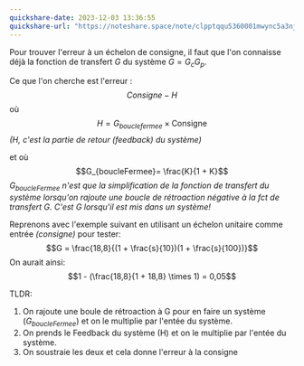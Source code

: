 ```yaml
---
quickshare-date: 2023-12-03 13:36:55
quickshare-url: "https://noteshare.space/note/clpptqqu5360001mwync5a3nj#CzjQ2661WdajuGVQiQioqaF3gQUfFmGaIA/cjV2OO/A"
---
```

Pour trouver l'erreur à un échelon de consigne, il faut que l'on connaisse déjà la fonction de transfert _G_ du système $G = G_c G_p$. 

Ce que l'on cherche est l'erreur :
$$Consigne - H$$
où $$H = G_{bouclefermee} \times \text{Consigne}$$*(H, c'est la partie de retour (feedback) du système)*

et où 
$$G_{boucleFermee}= \frac{K}{1 + K}$$
*$G_{boucleFermee}$ n'est que la simplification de la fonction de transfert du système lorsqu'on rajoute une boucle de rétroaction négative à la fct de transfert G. C'est G lorsqu'il est mis dans un système!*

Reprenons avec l'exemple suivant en utilisant un échelon unitaire comme entrée *(consigne)* pour tester:
$$G = \frac{18,8}{(1 + \frac{s}{10})(1 + \frac{s}{100})}$$
On aurait ainsi: 
$$1 - (\frac{18,8}{1 + 18,8} \times 1) = 0,05$$

TLDR: 
1. On rajoute une boule de rétroaction à G pour en faire un système ($G_{boucleFermee}$) et on le multiplie par l'entée du système.
2. On prends le Feedback du système (H) et on le multiplie par l'entée du système.
3. On soustraie les deux et cela donne l'erreur à la consigne